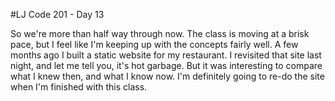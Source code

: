 #LJ Code 201 - Day 13

So we're more than half way through now. The class is moving at a brisk pace, but I feel like I'm keeping up with the concepts fairly well. A few months ago I built a static website for my restaurant. I revisited that site last night, and let me tell you, it's hot garbage. But it was interesting to compare what I knew then, and what I know now. I'm definitely going to re-do the site when I'm finished with this class.
